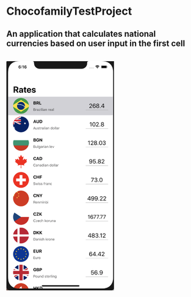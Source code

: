 # ChocofamilyTestProject

<h2>An application that calculates national currencies based on user input in the first cell</h2>
<br>
<img src="screenshots/app.png" height="600">

